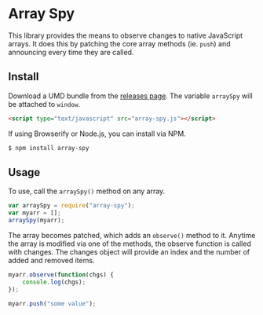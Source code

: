 # Array Spy

This library provides the means to observe changes to native JavaScript arrays. It does this by patching the core array methods (ie. `push`) and announcing every time they are called.

## Install

Download a UMD bundle from the [releases page](https://github.com/tyler-johnson/array-spy/releases). The variable `arraySpy` will be attached to `window`.

```html
<script type="text/javascript" src="array-spy.js"></script>
```

If using Browserify or Node.js, you can install via NPM.

```sh
$ npm install array-spy
```

## Usage

To use, call the `arraySpy()` method on any array.

```js
var arraySpy = require("array-spy");
var myarr = [];
arraySpy(myarr);
```

The array becomes patched, which adds an `observe()` method to it. Anytime the array is modified via one of the methods, the observe function is called with changes. The changes object will provide an index and the number of added and removed items.

```js
myarr.observe(function(chgs) {
	console.log(chgs);
});

myarr.push("some value");
```
